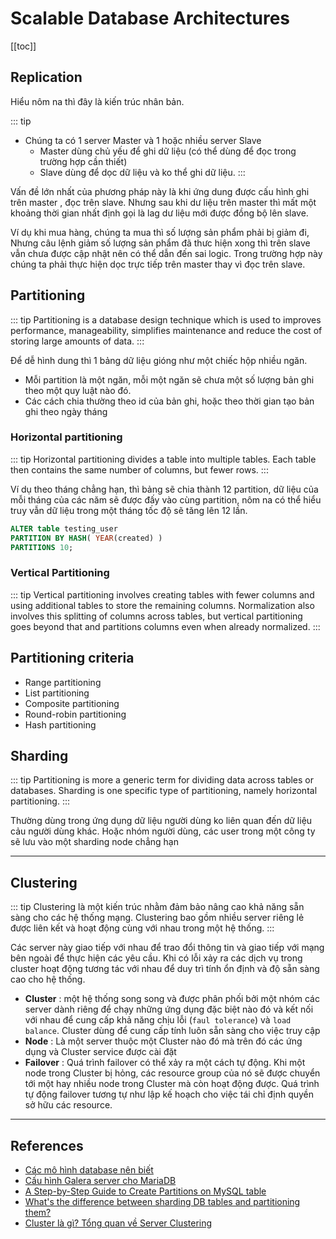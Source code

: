 # Scalable Database Architectures

[[toc]]

## Replication

Hiểu nôm na thì đây là kiến trúc nhân bản. 

::: tip
- Chúng ta có 1 server Master và 1 hoặc nhiều server Slave
    - Master dùng chủ yếu để ghi dữ liệu (có thể dùng để đọc trong trường hợp cần thiết)
    - Slave dùng để dọc dữ liệu và ko thể ghi dữ liệu.
:::


Vấn đề lớn nhất của phương pháp này là khi ứng dung được cấu hình ghi trên master , đọc trên slave. Nhưng sau khi dư liệu trên master thì mất một khoảng thời gian nhất định gọi là lag dư liệu mới được đồng bộ lên slave.

Ví dụ khi mua hàng, chúng ta mua thì số lượng sản phẩm phải bị giảm đi, Nhưng câu lệnh giảm số lượng sản phẩm đã thưc hiện xong thì trên slave vẫn chưa được cập nhật nên có thể dẫn đến sai logic. Trong trường hợp này chúng ta phải thực hiện dọc trực tiếp trên master thay vì đọc trên slave.


## Partitioning

::: tip 
Partitioning is a database design technique which is used to improves performance, manageability, simplifies maintenance and reduce the cost of storing large amounts of data.
:::

Để dễ hình dung thì 1 bảng dữ liệu gióng như một chiếc hộp nhiều ngăn. 
- Mỗi partition là một ngăn, mỗi một ngăn sẽ chưa một số lượng bản ghi theo một quy luật nào đó.
- Các cách chia thường theo id của bản ghi, hoặc theo thời gian tạo bản ghi theo ngày tháng

### Horizontal partitioning

::: tip 
Horizontal partitioning divides a table into multiple tables. Each table then contains the same number of columns, but fewer rows.
:::



Ví dụ theo tháng chẳng hạn, thì bảng sẽ chia thành 12 partition, dữ liệu của mỗi tháng của các năm sẽ được đấy vào cùng partition, nôm na có thể hiểu truy vẫn dữ liệu trong một tháng tốc độ sẽ tăng lên 12 lần.


```sql
ALTER table testing_user
PARTITION BY HASH( YEAR(created) )
PARTITIONS 10;
```

### Vertical Partitioning

::: tip 
Vertical partitioning involves creating tables with fewer columns and using additional tables to store the remaining columns. Normalization also involves this splitting of columns across tables, but vertical partitioning goes beyond that and partitions columns even when already normalized.
:::


## Partitioning criteria

- Range partitioning
- List partitioning
- Composite partitioning
- Round-robin partitioning
- Hash partitioning

## Sharding

::: tip
Partitioning is more a generic term for dividing data across tables or databases. 
Sharding is one specific type of partitioning, namely horizontal partitioning.
:::

Thường dùng trong ứng dụng dữ liệu người dùng ko liên quan đến dữ liệu cảu người dùng khác. Hoặc nhóm người dùng, các user trong một công ty sẽ lưu vào một sharding node chẳng hạn

---

## Clustering

::: tip 
Clustering là một kiến trúc nhằm đảm bảo nâng cao khả năng sẵn sàng cho các hệ thống mạng. Clustering bao gồm nhiều server riêng lẻ được liên kết và hoạt động cùng với nhau trong một hệ thống.
:::

Các server này giao tiếp với nhau để trao đổi thông tin và giao tiếp với mạng bên ngoài để thực hiện các yêu cầu. Khi có lỗi xảy ra các dịch vụ trong cluster hoạt động tương tác với nhau để duy trì tính ổn định và độ sẵn sàng cao cho hệ thống.

- **Cluster** : một hệ thống song song và được phân phối bởi một nhóm các server dành riêng để chạy những ứng dụng đặc biệt nào đó và kết nối với nhau để cung cấp khả năng chịu lỗi (`faul tolerance`) và `load balance`. Cluster dùng để cung cấp tính luôn sẵn sàng cho việc truy cập
- **Node** : Là một server thuộc một Cluster nào đó mà trên đó các ứng dụng và Cluster service được cài đặt
- **Failover** :  Quá trình failover có thể xảy ra một cách tự động. Khi một node trong Cluster bị hỏng, các resource group của nó sẽ được chuyển tới một hay nhiều node trong Cluster mà còn hoạt động được. Quá trình tự động failover tương tự như lập kế hoạch cho việc tái chỉ định quyền sở hữu các resource.


---

## References

- [Các mô hình database nên biết](https://kipalog.kaopiz.com/posts/Cac-mo-hinh-database-nen-biet)
- [Cấu hình Galera server cho MariaDB](https://kipalog.com/posts/Cau-hinh-Galera-server-cho-MariaDB)
- [A Step-by-Step Guide to Create Partitions on MySQL table](http://acmeextension.com/mysql-table-partitioning/)
- [What's the difference between sharding DB tables and partitioning them?](https://www.quora.com/Whats-the-difference-between-sharding-DB-tables-and-partitioning-them)
- [Cluster là gì? Tổng quan về Server Clustering](https://topdev.vn/blog/cluster-la-gi/)